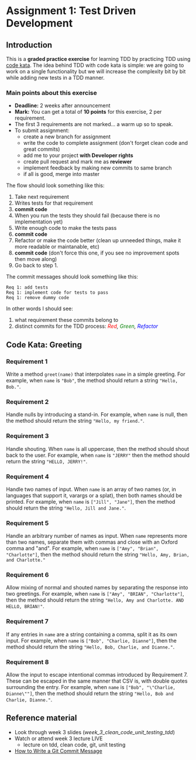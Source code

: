# Assignment 1: Test Driven Development

## Introduction

This is a **graded practice exercise** for learning TDD by practicing TDD using [code kata](http://vinaikopp.com/2016/02/09/about_code_katas/). The idea behind TDD with code kata is simple: we are going to work on a single functionality but we will increase the complexity bit by bit while adding new tests in a TDD manner.  

### Main points about this exercise  
- **Deadline:** 2 weeks after announcement
- **Mark:** You can get a total of **10 points** for this exercise, 2 per requirement.
- The first 3 requirements are not marked... a warm up so to speak.
- To submit assignment: 
    - create a new branch for assignment
    - write the code to complete assignment (don't forget clean code and great commits)
    - add me to your project **with Developer rights**
    - create pull request and mark me as **reviewer**
    - implement feedback by making new commits to same branch
    - if all is good, merge into master 

The flow should look something like this:
1. Take next requirement
1. Writes tests for that requirement
1. **commit code**
1. When you run the tests they should fail (because there is no implementation yet)
1. Write enough code to make the tests pass
1. **commit code**
1. Refactor or make the code better (clean up unneeded things, make it more readable or maintanable, etc)
1. **commit code** (don't force this one, if you see no improvement spots then move along)
1. Go back to step 1.  

The commit messages should look something like this:  
```commandline
Req 1: add tests
Req 1: implement code for tests to pass
Req 1: remove dummy code
```  

In other words I should see:  
1. what requirement these commits belong to
1. distinct commits for the TDD process: *<span style="color:red">Red</span>, <span style="color:green">Green</span>, <span style="color:blue">Refactor</span>*

## Code Kata: Greeting

### Requirement 1
Write a method ```greet(name)``` that interpolates ```name``` in a simple greeting. For example, when 
```name``` is ```"Bob"```, the method should return a string ```"Hello, Bob."```.

### Requirement 2
Handle nulls by introducing a stand-in. For example, when ```name``` is null, then the method 
should return the string ```"Hello, my friend."```.

### Requirement 3
Handle shouting. When ```name``` is all uppercase, then the method should shout back to the user. 
For example, when ```name``` is ```"JERRY"``` then the method should return the string ```"HELLO, JERRY!"```.

### Requirement 4
Handle two names of input. When ```name``` is an array of two names (or, in languages that support 
it, varargs or a splat), then both names should be printed. For example, when ```name``` is 
```["Jill", "Jane"]```, then the method should return the string ```"Hello, Jill and Jane."```.

### Requirement 5
Handle an arbitrary number of names as input. When ```name``` represents more than two names, 
separate them with commas and close with an Oxford comma and "and". For example, when ```name``` 
is ```["Amy", "Brian", "Charlotte"]```, then the method should return the string ```"Hello, Amy, Brian, 
and Charlotte."```

### Requirement 6
Allow mixing of normal and shouted names by separating the response into two greetings. 
For example, when ```name``` is ```["Amy", "BRIAN", "Charlotte"]```, then the method should return 
the string ```"Hello, Amy and Charlotte. AND HELLO, BRIAN!"```.

### Requirement 7
If any entries in ```name``` are a string containing a comma, split it as its own input. For 
example, when ```name``` is ```["Bob", "Charlie, Dianne"]```, then the method should return the 
string ```"Hello, Bob, Charlie, and Dianne."```.

### Requirement 8
Allow the input to escape intentional commas introduced by Requirement 7. These can 
be escaped in the same manner that CSV is, with double quotes surrounding the entry. 
For example, when ```name``` is ```["Bob", "\"Charlie, Dianne\""]```, then the method should return 
the string ```"Hello, Bob and Charlie, Dianne."```.

## Reference material
- Look through week 3 slides (*week_3_clean_code_unit_testing_tdd*)
- Watch or attend week 3 lecture LIVE
    - lecture on tdd, clean code, git, unit testing
- [How to Write a Git Commit Message](https://chris.beams.io/posts/git-commit/)